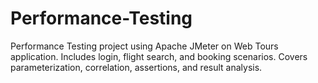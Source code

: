 # Performance-Testing
Performance Testing project using Apache JMeter on Web Tours application. Includes login, flight search, and booking scenarios. Covers parameterization, correlation, assertions, and result analysis.
